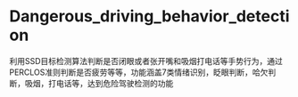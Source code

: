 # Dangerous_driving_behavior_detection
利用SSD目标检测算法判断是否闭眼或者张开嘴和吸烟打电话等手势行为，通过PERCLOS准则判断是否疲劳等等，功能涵盖7类情绪识别，眨眼判断，哈欠判断，吸烟，打电话等，达到危险驾驶检测的功能

